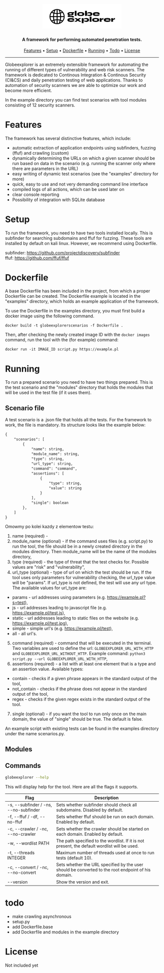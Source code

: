<h1 align="center">
  <img src="static/logo.jpg" alt="globeexplorer" width="260px"></a>
  <br>
</h1>

<h4 align="center">A framework for performing automated penetration tests.</h4>
      
<p align="center">
  <a href="#features">Features</a> •
  <a href="#setup">Setup</a> •
  <a href="#dockerfile">Dockerfile</a> •
  <a href="#running">Running</a> •
  <a href="#todo">Todo</a> •
  <a href="#license">License</a>
</p>

---


Globeexplorer is an extremely extensible framework for automating the running of different types of vulnerability and web risk scanners. The framework is dedicated to Continous Integration & Continous Security (CI&CS) and daily penetration testing of web applications. Thanks to automation of security scanners we are able to optimize our work and become more efficient.

In the example directory you can find test scenarios with tool modules consisting of 12 security scanners. 

# Features
The framework has several distinctive features, which include:
- automatic extraction of application endpoints using subfinders, fuzzing (ffuf) and crawling (custom)
- dynamically determining the URLs on which a given scanner should be run based on data in the scenario (e.g. running the scanner only where there are parameters in the URL)
- easy writing of dynamic test scenarios (see the "examples" directory for more)
- quick, easy to use and not very demanding command line interface
- compiled logs of all actions, which can be used later on
- clear console reporting
- Possibility of integration with SQLite database

# Setup
To run the framework, you need to have two tools installed locally. This is subfinder for searching subdomains and ffuf for fuzzing. These tools are installed by default on kali linux. However, we recommend using Dockerfile.

subfinder: https://github.com/projectdiscovery/subfinder </br>
ffuf: https://github.com/ffuf/ffuf

# Dockerfile
A base Dockerfile has been included in the project, from which a proper Dockerfile can be created. The Dockerfile example is located in the "examples" directory, which holds an example application of the framework.

To use the Dockerfile in the examples directory, you must first build a docker image using the following command.

```console
docker build -t globeexplorerscenarios -f Dockerfile .
```

Then, after checking the newly created image ID with the `docker images` command, run the tool with the (for example) command:

```console
docker run -it IMAGE_ID script.py https://example.pl
```

# Running
To run a prepared scenario you need to have two things prepared. This is the test scenario and the "modules" directory that holds the modules that will be used in the test file (if it uses them).

## Scenario file
A test scenario is a .json file that holds all the tests. For the framework to work, the file is mandatory. Its structure looks like the example below:

```
{
    "scenarios": [
        {
            "name": string,
            "module_name": string,
            "type": string,
            "url_type": string,
            "command": "command",
            "assertions": [
                {
                    "type": string,
                    "value": string
                }
            ],
            "single": boolean
        },
    ]
}
```

Omowmy po kolei kazdy z elementow testu:
1. name (required) - 
2. module_name (optional) - if the command uses files (e.g. script.py) to run the tool, the file should be in a newly created directory in the modules directory. Then module_name will be the name of the modules directory,
3. type (required) - the type of threat that the test checks for. Possible values are "risk" and "vulnerability",
4. url_type (optional) - type of url on which the test should be run. If the tool uses only parameters for vulnerability checking, the url_type value will be "params". If url_type is not defined, the test will use any url type. The available values for url_type are:
- params - url addresses using parameters (e.g. https://example.pl?s=test),
- js - url addresses leading to javascript file (e.g. https://example.pl/test.js),
- static - url addresses leading to static files on the website (e.g. https://example.pl/test.jpg),
- simple - simple url's (e.g. https://example.pl/test),
- all - all url's.
5. command (required) - command that will be executed in the terminal. Two variables are used to define the url: `GLOBEEXPLORER_URL_WITH_HTTP` and `GLOBEEXPLORER_URL_WITHOUT_HTTP`. Example command: `python3 script.py --url GLOBEEXPLORER_URL_WITH_HTTP`,
6. assertions (required) - a list with at least one element that is a type and an assertion value. Available types:
- contain - checks if a given phrase appears in the standard output of the tool,
- not_contain - checks if the phrase does not appear in the standard output of the tool,
- regex - checks if the given regex exists in the standard output of the tool.
7. single (optional) - if you want the tool to run only once on the main domain, the value of "single" should be true. The default is false.

An example script with existing tests can be found in the examples directory under the name scenarios.py.

## Modules


## Commands
```sh
globeexplorer --help
```
This will display help for the tool. Here are all the flags it supports.

| Flag                                  | Description                                                                                   |
| ------------------------------------- | --------------------------------------------------------------------------------------------- |
| -s, --subfinder / -ns, --no-subfinder | Sets whether subfinder should check all subdomains. Disabled by default.                      |
| -f, --ffuf / -df, --no-ffuf           | Sets whether ffuf should be run on each domain. Enabled by default.                           |
| -c, --crawler / -nc, --no-crawler     | Sets whether the crawler should be started on each domain. Enabled by default.                |
| -w, --wordlist PATH                   | The path specified to the wordlist. If it is not present, the default wordlist will be used. |
| -t, --threads INTEGER                 | Maximum number of threads used at once to run tests (default 10).                             |
| -c, --convert / -nc, --no-convert     | Sets whether the URL specified by the user should be converted to the root endpoint of his domain.                   |
| --version                             | Show the version and exit.                                                                    |


# todo
- make crawling asynchronous
- setup.py
- add Dockerfile.base
- add Dockerfile and modules in the example directory

# License
Not included yet
